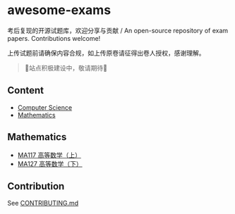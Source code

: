 # awesome-exams
考后复现的开源试题库，欢迎分享与贡献 / An open-source repository of exam papers. Contributions welcome!

上传试题前请确保内容合规，如上传原卷请征得出卷人授权，感谢理解。

> 🚧站点积极建设中，敬请期待🚧

## Content

- [Computer Science](#computer-science)
- [Mathematics](#mathematics)

## Mathematics

- [MA117 高等数学（上）]()
- [MA127 高等数学（下）](https://github.com/NikeTacoHub/awesome-exams/tree/main/Mathematics/MA127%20%E9%AB%98%E7%AD%89%E6%95%B0%E5%AD%A6%EF%BC%88%E4%B8%8B%EF%BC%89)

## Contribution

See [CONTRIBUTING.md](https://github.com/NikeTacoHub/awesome-exams/blob/main/CONTRIBUTING.md)
